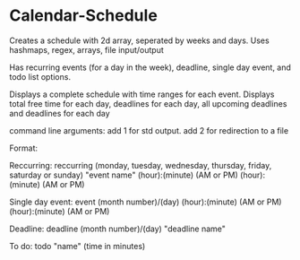 # Calendar-Schedule

Creates a schedule with 2d array, seperated by weeks and days. Uses hashmaps, regex, arrays, file input/output

Has recurring events (for a day in the week), deadline, single day event, and todo list options.

Displays a complete schedule with time ranges for each event. Displays total free time for each day, deadlines for each day, all upcoming deadlines and deadlines for each day

command line arguments: add 1 for std output. add 2 for redirection to a file

Format:

Reccurring: reccurring (monday, tuesday, wednesday, thursday, friday, saturday or sunday) "event name" (hour):(minute) (AM or PM) (hour):(minute) (AM or PM)

Single day event: event (month number)/(day) (hour):(minute) (AM or PM) (hour):(minute) (AM or PM)

Deadline: deadline (month number)/(day) "deadline name"

To do: todo "name" (time in minutes)
